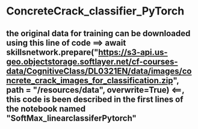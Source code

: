 # ConcreteCrack_classifier_PyTorch
## the original data for training can be downloaded using this line of code ==> await skillsnetwork.prepare("https://s3-api.us-geo.objectstorage.softlayer.net/cf-courses-data/CognitiveClass/DL0321EN/data/images/concrete_crack_images_for_classification.zip", path = "/resources/data", overwrite=True) <==, this code is been described in the first lines of the notebook named "SoftMax_linearclassiferPytorch"
